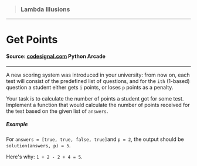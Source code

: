> ### Lambda Illusions

---

# Get Points

#### Source: [codesignal.com](https://codesignal.com/) Python Arcade

---

A new scoring system was introduced in your university: from now on, each test will consist of the predefined list of questions, and for the `ith` (1-based) question a student either gets `i` points, or loses `p` points as a penalty.

Your task is to calculate the number of points a student got for some test. Implement a function that would calculate the number of points received for the test based on the given list of `answers`.

##### Example

For `answers = [true, true, false, true]`and `p = 2`, the output should be
`solution(answers, p) = 5`.

Here's why: `1 + 2 - 2 + 4 = 5`.
